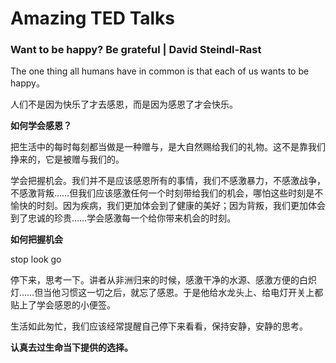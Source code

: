# Amazing TED Talks

### Want to be happy? Be grateful | David Steindl-Rast

The one thing all humans have in common is that each of us wants to be happy。

人们不是因为快乐了才去感恩，而是因为感恩了才会快乐。

**如何学会感恩？**

把生活中的每时每刻都当做是一种赠与，是大自然赐给我们的礼物。这不是靠我们挣来的，它是被赠与我们的。

学会把握机会。我们并不是应该感恩所有的事情，我们不感激暴力，不感激战争，不感激背叛……但我们应该感激任何一个时刻带给我们的机会，哪怕这些时刻是不愉快的时刻。因为疾病，我们更加体会到了健康的美好；因为背叛，我们更加体会到了忠诚的珍贵……学会感激每一个给你带来机会的时刻。

**如何把握机会**

stop look go

停下来，思考一下。讲者从非洲归来的时候，感激干净的水源、感激方便的白炽灯……但当他习惯这一切之后，就忘了感恩。于是他给水龙头上、给电灯开关上都贴上了学会感恩的小便签。

生活如此匆忙，我们应该经常提醒自己停下来看看，保持安静，安静的思考。

**认真去过生命当下提供的选择。**